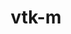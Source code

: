 ---
title: "vtk-m"
layout: cache
categories: [package, develop-2024-06-02]
meta: {"versions": ["1.7.1", "1.9.0", "2.0.0", "2.1.0"], "compilers": ["gcc@=11.1.0", "gcc@=11.4.0", "gcc@=7.3.1", "gcc@=7.5.0", "gcc@=9.4.0", "oneapi@=2024.0.0"], "oss": ["amzn2", "ubuntu18.04", "ubuntu20.04", "ubuntu22.04"], "platforms": ["linux"], "targets": ["aarch64", "neoverse_n1", "neoverse_v1", "neoverse_v2", "ppc64le", "x86_64_v3"], "stacks": ["data-vis-sdk", "e4s", "e4s-neoverse-v2", "e4s-neoverse_v1", "e4s-oneapi", "e4s-power", "e4s-rocm-external", "radiuss", "radiuss-aws", "radiuss-aws-aarch64", "root"], "num_specs": 26, "num_specs_by_stack": {"root": 26, "radiuss-aws-aarch64": 2, "radiuss-aws": 1, "radiuss": 1, "e4s-power": 4, "data-vis-sdk": 2, "e4s-neoverse_v1": 6, "e4s-neoverse-v2": 3, "e4s": 3, "e4s-rocm-external": 2, "e4s-oneapi": 2}}
spec_details: [{"hash": "5puzbwnpa3davm4wkrymsybi6s3aeazo", "compiler": "gcc@=7.3.1", "versions": ["2.0.0"], "os": "amzn2", "platform": "linux", "target": "aarch64", "variants": ["~64bitids", "build_system=cmake", "build_type=Release", "~cuda", "+doubleprecision", "+examples", "+fpic", "generator=make", "~ipo", "~kokkos", "~logging", "+mpi", "+openmp", "+rendering", "~rocm", "~shared", "~tbb", "~testlib"], "stacks": ["root", "radiuss-aws-aarch64"], "size": "-", "tarball": "https://binaries.spack.io/releases/develop-2024-06-02/build_cache/linux-amzn2-aarch64/gcc-7.3.1/vtk-m-2.0.0/linux-amzn2-aarch64-gcc-7.3.1-vtk-m-2.0.0-5puzbwnpa3davm4wkrymsybi6s3aeazo.spack"}, {"hash": "p5wzqog2rshcpwoxaecha5jb3ximcwn4", "compiler": "gcc@=7.3.1", "versions": ["2.0.0"], "os": "amzn2", "platform": "linux", "target": "neoverse_n1", "variants": ["~64bitids", "build_system=cmake", "build_type=Release", "~cuda", "+doubleprecision", "+examples", "+fpic", "generator=make", "~ipo", "~kokkos", "~logging", "+mpi", "+openmp", "+rendering", "~rocm", "~shared", "~tbb", "~testlib"], "stacks": ["root", "radiuss-aws-aarch64"], "size": "-", "tarball": "https://binaries.spack.io/releases/develop-2024-06-02/build_cache/linux-amzn2-neoverse_n1/gcc-7.3.1/vtk-m-2.0.0/linux-amzn2-neoverse_n1-gcc-7.3.1-vtk-m-2.0.0-p5wzqog2rshcpwoxaecha5jb3ximcwn4.spack"}, {"hash": "cigusicgvncl3qwhlj2owx7bmehpxpp4", "compiler": "gcc@=7.3.1", "versions": ["2.0.0"], "os": "amzn2", "platform": "linux", "target": "x86_64_v3", "variants": ["~64bitids", "build_system=cmake", "build_type=Release", "~cuda", "+doubleprecision", "+examples", "+fpic", "generator=make", "~ipo", "~kokkos", "~logging", "+mpi", "+openmp", "+rendering", "~rocm", "~shared", "~tbb", "~testlib"], "stacks": ["root", "radiuss-aws"], "size": "-", "tarball": "https://binaries.spack.io/releases/develop-2024-06-02/build_cache/linux-amzn2-x86_64_v3/gcc-7.3.1/vtk-m-2.0.0/linux-amzn2-x86_64_v3-gcc-7.3.1-vtk-m-2.0.0-cigusicgvncl3qwhlj2owx7bmehpxpp4.spack"}, {"hash": "yamkhradkomyv6aiuop7bvjq4lq65dwm", "compiler": "gcc@=7.5.0", "versions": ["2.0.0"], "os": "ubuntu18.04", "platform": "linux", "target": "x86_64_v3", "variants": ["~64bitids", "build_system=cmake", "build_type=Release", "~cuda", "+doubleprecision", "+examples", "+fpic", "generator=make", "~ipo", "~kokkos", "~logging", "~mpi", "+openmp", "+rendering", "~rocm", "~shared", "~tbb", "~testlib"], "stacks": ["root", "radiuss"], "size": "-", "tarball": "https://binaries.spack.io/releases/develop-2024-06-02/build_cache/linux-ubuntu18.04-x86_64_v3/gcc-7.5.0/vtk-m-2.0.0/linux-ubuntu18.04-x86_64_v3-gcc-7.5.0-vtk-m-2.0.0-yamkhradkomyv6aiuop7bvjq4lq65dwm.spack"}, {"hash": "jtzic5ccxe4kjkd7e44caeyqcqdyuyak", "compiler": "gcc@=9.4.0", "versions": ["2.0.0"], "os": "ubuntu20.04", "platform": "linux", "target": "ppc64le", "variants": ["~64bitids", "build_system=cmake", "build_type=Release", "~cuda", "+doubleprecision", "+examples", "+fpic", "generator=make", "~ipo", "~kokkos", "~logging", "+mpi", "+openmp", "+rendering", "~rocm", "~shared", "~tbb", "~testlib"], "stacks": ["e4s-power", "root"], "size": "-", "tarball": "https://binaries.spack.io/releases/develop-2024-06-02/build_cache/linux-ubuntu20.04-ppc64le/gcc-9.4.0/vtk-m-2.0.0/linux-ubuntu20.04-ppc64le-gcc-9.4.0-vtk-m-2.0.0-jtzic5ccxe4kjkd7e44caeyqcqdyuyak.spack"}, {"hash": "n7hdiwo3ks7slhcfppdv4xfw5e4ssqpl", "compiler": "gcc@=9.4.0", "versions": ["2.1.0"], "os": "ubuntu20.04", "platform": "linux", "target": "ppc64le", "variants": ["~64bitids", "build_system=cmake", "build_type=Release", "+cuda", "cuda_arch=70", "+cuda_native", "+doubleprecision", "+examples", "~fpic", "generator=make", "~ipo", "~kokkos", "~logging", "+mpi", "+openmp", "patches=64177d0", "+rendering", "~rocm", "+shared", "~tbb", "~testlib"], "stacks": ["e4s-power", "root"], "size": "-", "tarball": "https://binaries.spack.io/releases/develop-2024-06-02/build_cache/linux-ubuntu20.04-ppc64le/gcc-9.4.0/vtk-m-2.1.0/linux-ubuntu20.04-ppc64le-gcc-9.4.0-vtk-m-2.1.0-n7hdiwo3ks7slhcfppdv4xfw5e4ssqpl.spack"}, {"hash": "z336srzucdzyaz3oje7cur3ppiitkksh", "compiler": "gcc@=9.4.0", "versions": ["2.1.0"], "os": "ubuntu20.04", "platform": "linux", "target": "ppc64le", "variants": ["~64bitids", "build_system=cmake", "build_type=Release", "+cuda", "cuda_arch=70", "+cuda_native", "+doubleprecision", "+examples", "~fpic", "generator=make", "~ipo", "~kokkos", "~logging", "+mpi", "+openmp", "patches=64177d0", "+rendering", "~rocm", "~shared", "~tbb", "~testlib"], "stacks": ["e4s-power", "root"], "size": "-", "tarball": "https://binaries.spack.io/releases/develop-2024-06-02/build_cache/linux-ubuntu20.04-ppc64le/gcc-9.4.0/vtk-m-2.1.0/linux-ubuntu20.04-ppc64le-gcc-9.4.0-vtk-m-2.1.0-z336srzucdzyaz3oje7cur3ppiitkksh.spack"}, {"hash": "uhkl5mzpbk6f6u5tabvszonno43m2rkr", "compiler": "gcc@=9.4.0", "versions": ["2.1.0"], "os": "ubuntu20.04", "platform": "linux", "target": "ppc64le", "variants": ["~64bitids", "build_system=cmake", "build_type=Release", "~cuda", "+doubleprecision", "+examples", "~fpic", "generator=make", "~ipo", "~kokkos", "~logging", "+mpi", "+openmp", "patches=64177d0", "+rendering", "~rocm", "~shared", "~tbb", "~testlib"], "stacks": ["e4s-power", "root"], "size": "-", "tarball": "https://binaries.spack.io/releases/develop-2024-06-02/build_cache/linux-ubuntu20.04-ppc64le/gcc-9.4.0/vtk-m-2.1.0/linux-ubuntu20.04-ppc64le-gcc-9.4.0-vtk-m-2.1.0-uhkl5mzpbk6f6u5tabvszonno43m2rkr.spack"}, {"hash": "tm3yi2a6xfkucfhve2pqtjve7onzg4fp", "compiler": "gcc@=11.1.0", "versions": ["1.7.1"], "os": "ubuntu20.04", "platform": "linux", "target": "x86_64_v3", "variants": ["~64bitids", "build_system=cmake", "build_type=Release", "~cuda", "+doubleprecision", "+fpic", "generator=make", "~ipo", "~kokkos", "~logging", "+mpi", "+openmp", "patches=7cc9541,9efa264", "+rendering", "~rocm", "+shared", "~tbb", "~testlib", "~virtuals"], "stacks": ["root", "data-vis-sdk"], "size": "-", "tarball": "https://binaries.spack.io/releases/develop-2024-06-02/build_cache/linux-ubuntu20.04-x86_64_v3/gcc-11.1.0/vtk-m-1.7.1/linux-ubuntu20.04-x86_64_v3-gcc-11.1.0-vtk-m-1.7.1-tm3yi2a6xfkucfhve2pqtjve7onzg4fp.spack"}, {"hash": "4xm4lhjsmm2weifyxmrdodsx7sfu45ey", "compiler": "gcc@=11.1.0", "versions": ["1.7.1"], "os": "ubuntu20.04", "platform": "linux", "target": "x86_64_v3", "variants": ["~64bitids", "build_system=cmake", "build_type=Release", "~cuda", "+doubleprecision", "+fpic", "generator=make", "~ipo", "~kokkos", "~logging", "+mpi", "+openmp", "patches=9efa264", "+rendering", "~rocm", "+shared", "~tbb", "~testlib", "~virtuals"], "stacks": ["root", "data-vis-sdk"], "size": "-", "tarball": "https://binaries.spack.io/releases/develop-2024-06-02/build_cache/linux-ubuntu20.04-x86_64_v3/gcc-11.1.0/vtk-m-1.7.1/linux-ubuntu20.04-x86_64_v3-gcc-11.1.0-vtk-m-1.7.1-4xm4lhjsmm2weifyxmrdodsx7sfu45ey.spack"}, {"hash": "2svxas5sukjgn7benephmpfet4bcwofi", "compiler": "gcc@=11.4.0", "versions": ["2.0.0"], "os": "ubuntu22.04", "platform": "linux", "target": "neoverse_v1", "variants": ["~64bitids", "build_system=cmake", "build_type=Release", "~cuda", "+doubleprecision", "+examples", "+fpic", "generator=make", "~ipo", "~kokkos", "~logging", "+mpi", "+openmp", "+rendering", "~rocm", "+shared", "~tbb", "~testlib"], "stacks": ["root", "e4s-neoverse_v1"], "size": "-", "tarball": "https://binaries.spack.io/releases/develop-2024-06-02/build_cache/linux-ubuntu22.04-neoverse_v1/gcc-11.4.0/vtk-m-2.0.0/linux-ubuntu22.04-neoverse_v1-gcc-11.4.0-vtk-m-2.0.0-2svxas5sukjgn7benephmpfet4bcwofi.spack"}, {"hash": "hk3r6iieqfvwjy3bn27wjovslmq3rbqy", "compiler": "gcc@=11.4.0", "versions": ["2.0.0"], "os": "ubuntu22.04", "platform": "linux", "target": "neoverse_v1", "variants": ["~64bitids", "build_system=cmake", "build_type=Release", "~cuda", "+doubleprecision", "+examples", "+fpic", "generator=make", "~ipo", "~kokkos", "~logging", "+mpi", "+openmp", "+rendering", "~rocm", "~shared", "~tbb", "~testlib"], "stacks": ["root", "e4s-neoverse_v1"], "size": "-", "tarball": "https://binaries.spack.io/releases/develop-2024-06-02/build_cache/linux-ubuntu22.04-neoverse_v1/gcc-11.4.0/vtk-m-2.0.0/linux-ubuntu22.04-neoverse_v1-gcc-11.4.0-vtk-m-2.0.0-hk3r6iieqfvwjy3bn27wjovslmq3rbqy.spack"}, {"hash": "v35ez3pwovpb34qi4djfhddh6dsjyecu", "compiler": "gcc@=11.4.0", "versions": ["2.1.0"], "os": "ubuntu22.04", "platform": "linux", "target": "neoverse_v1", "variants": ["~64bitids", "build_system=cmake", "build_type=Release", "+cuda", "cuda_arch=80", "+cuda_native", "+doubleprecision", "+examples", "~fpic", "generator=make", "~ipo", "~kokkos", "~logging", "+mpi", "+openmp", "patches=64177d0", "+rendering", "~rocm", "~shared", "~tbb", "~testlib"], "stacks": ["root", "e4s-neoverse_v1"], "size": "-", "tarball": "https://binaries.spack.io/releases/develop-2024-06-02/build_cache/linux-ubuntu22.04-neoverse_v1/gcc-11.4.0/vtk-m-2.1.0/linux-ubuntu22.04-neoverse_v1-gcc-11.4.0-vtk-m-2.1.0-v35ez3pwovpb34qi4djfhddh6dsjyecu.spack"}, {"hash": "acovsmoj6cw72cdnrekw46vyjm6rixvd", "compiler": "gcc@=11.4.0", "versions": ["2.1.0"], "os": "ubuntu22.04", "platform": "linux", "target": "neoverse_v1", "variants": ["~64bitids", "build_system=cmake", "build_type=Release", "+cuda", "cuda_arch=75", "+cuda_native", "+doubleprecision", "+examples", "~fpic", "generator=make", "~ipo", "~kokkos", "~logging", "+mpi", "+openmp", "patches=64177d0", "+rendering", "~rocm", "~shared", "~tbb", "~testlib"], "stacks": ["root", "e4s-neoverse_v1"], "size": "-", "tarball": "https://binaries.spack.io/releases/develop-2024-06-02/build_cache/linux-ubuntu22.04-neoverse_v1/gcc-11.4.0/vtk-m-2.1.0/linux-ubuntu22.04-neoverse_v1-gcc-11.4.0-vtk-m-2.1.0-acovsmoj6cw72cdnrekw46vyjm6rixvd.spack"}, {"hash": "fqtlcolxzvaashhsre3rw3qml6fpuiqy", "compiler": "gcc@=11.4.0", "versions": ["2.1.0"], "os": "ubuntu22.04", "platform": "linux", "target": "neoverse_v1", "variants": ["~64bitids", "build_system=cmake", "build_type=Release", "+cuda", "cuda_arch=90", "+cuda_native", "+doubleprecision", "+examples", "~fpic", "generator=make", "~ipo", "~kokkos", "~logging", "+mpi", "+openmp", "patches=64177d0", "+rendering", "~rocm", "~shared", "~tbb", "~testlib"], "stacks": ["root", "e4s-neoverse_v1"], "size": "-", "tarball": "https://binaries.spack.io/releases/develop-2024-06-02/build_cache/linux-ubuntu22.04-neoverse_v1/gcc-11.4.0/vtk-m-2.1.0/linux-ubuntu22.04-neoverse_v1-gcc-11.4.0-vtk-m-2.1.0-fqtlcolxzvaashhsre3rw3qml6fpuiqy.spack"}, {"hash": "d46pdhsajyqzpwg4sjxo7r6vwlorwe53", "compiler": "gcc@=11.4.0", "versions": ["2.1.0"], "os": "ubuntu22.04", "platform": "linux", "target": "neoverse_v1", "variants": ["~64bitids", "build_system=cmake", "build_type=Release", "~cuda", "+doubleprecision", "+examples", "~fpic", "generator=make", "~ipo", "~kokkos", "~logging", "+mpi", "+openmp", "patches=64177d0", "+rendering", "~rocm", "~shared", "~tbb", "~testlib"], "stacks": ["root", "e4s-neoverse_v1"], "size": "-", "tarball": "https://binaries.spack.io/releases/develop-2024-06-02/build_cache/linux-ubuntu22.04-neoverse_v1/gcc-11.4.0/vtk-m-2.1.0/linux-ubuntu22.04-neoverse_v1-gcc-11.4.0-vtk-m-2.1.0-d46pdhsajyqzpwg4sjxo7r6vwlorwe53.spack"}, {"hash": "wjcenxxxo6tm47nfcl6dbil6wn436za2", "compiler": "gcc@=11.4.0", "versions": ["2.0.0"], "os": "ubuntu22.04", "platform": "linux", "target": "neoverse_v2", "variants": ["~64bitids", "build_system=cmake", "build_type=Release", "~cuda", "+doubleprecision", "+examples", "+fpic", "generator=make", "~ipo", "~kokkos", "~logging", "+mpi", "+openmp", "+rendering", "~rocm", "+shared", "~tbb", "~testlib"], "stacks": ["e4s-neoverse-v2", "root"], "size": "-", "tarball": "https://binaries.spack.io/releases/develop-2024-06-02/build_cache/linux-ubuntu22.04-neoverse_v2/gcc-11.4.0/vtk-m-2.0.0/linux-ubuntu22.04-neoverse_v2-gcc-11.4.0-vtk-m-2.0.0-wjcenxxxo6tm47nfcl6dbil6wn436za2.spack"}, {"hash": "hfv3sugtqph237lzcp3fk4caijg53uqr", "compiler": "gcc@=11.4.0", "versions": ["2.0.0"], "os": "ubuntu22.04", "platform": "linux", "target": "neoverse_v2", "variants": ["~64bitids", "build_system=cmake", "build_type=Release", "~cuda", "+doubleprecision", "+examples", "+fpic", "generator=make", "~ipo", "~kokkos", "~logging", "+mpi", "+openmp", "+rendering", "~rocm", "~shared", "~tbb", "~testlib"], "stacks": ["e4s-neoverse-v2", "root"], "size": "-", "tarball": "https://binaries.spack.io/releases/develop-2024-06-02/build_cache/linux-ubuntu22.04-neoverse_v2/gcc-11.4.0/vtk-m-2.0.0/linux-ubuntu22.04-neoverse_v2-gcc-11.4.0-vtk-m-2.0.0-hfv3sugtqph237lzcp3fk4caijg53uqr.spack"}, {"hash": "zxacnidii4qwaobx6ftuuw4h4pvrmy3k", "compiler": "gcc@=11.4.0", "versions": ["2.1.0"], "os": "ubuntu22.04", "platform": "linux", "target": "neoverse_v2", "variants": ["~64bitids", "build_system=cmake", "build_type=Release", "+cuda", "cuda_arch=90", "+cuda_native", "+doubleprecision", "+examples", "~fpic", "generator=make", "~ipo", "~kokkos", "~logging", "+mpi", "+openmp", "patches=64177d0", "+rendering", "~rocm", "~shared", "~tbb", "~testlib"], "stacks": ["e4s-neoverse-v2", "root"], "size": "-", "tarball": "https://binaries.spack.io/releases/develop-2024-06-02/build_cache/linux-ubuntu22.04-neoverse_v2/gcc-11.4.0/vtk-m-2.1.0/linux-ubuntu22.04-neoverse_v2-gcc-11.4.0-vtk-m-2.1.0-zxacnidii4qwaobx6ftuuw4h4pvrmy3k.spack"}, {"hash": "ditih4txzmi6k2i5oiwnqa36trtmfyy3", "compiler": "gcc@=11.4.0", "versions": ["2.0.0"], "os": "ubuntu22.04", "platform": "linux", "target": "x86_64_v3", "variants": ["~64bitids", "build_system=cmake", "build_type=Release", "~cuda", "+doubleprecision", "+examples", "+fpic", "generator=make", "~ipo", "~kokkos", "~logging", "+mpi", "+openmp", "+rendering", "~rocm", "~shared", "~tbb", "~testlib"], "stacks": ["e4s", "root"], "size": "-", "tarball": "https://binaries.spack.io/releases/develop-2024-06-02/build_cache/linux-ubuntu22.04-x86_64_v3/gcc-11.4.0/vtk-m-2.0.0/linux-ubuntu22.04-x86_64_v3-gcc-11.4.0-vtk-m-2.0.0-ditih4txzmi6k2i5oiwnqa36trtmfyy3.spack"}, {"hash": "e3tgtfk76ehegzjnwmfpij2rtk2zni4n", "compiler": "gcc@=11.4.0", "versions": ["1.9.0"], "os": "ubuntu22.04", "platform": "linux", "target": "x86_64_v3", "variants": ["~64bitids", "build_system=cmake", "build_type=Release", "~cuda", "+doubleprecision", "+examples", "+fpic", "generator=make", "~ipo", "~kokkos", "~logging", "+mpi", "+openmp", "patches=7cc9541", "+rendering", "~rocm", "+shared", "~tbb", "~testlib", "~virtuals"], "stacks": ["e4s", "root"], "size": "-", "tarball": "https://binaries.spack.io/releases/develop-2024-06-02/build_cache/linux-ubuntu22.04-x86_64_v3/gcc-11.4.0/vtk-m-1.9.0/linux-ubuntu22.04-x86_64_v3-gcc-11.4.0-vtk-m-1.9.0-e3tgtfk76ehegzjnwmfpij2rtk2zni4n.spack"}, {"hash": "ro3ujfkgaxpue4xrdzotdoveziid6xdw", "compiler": "gcc@=11.4.0", "versions": ["2.1.0"], "os": "ubuntu22.04", "platform": "linux", "target": "x86_64_v3", "variants": ["~64bitids", "amdgpu_target=gfx908", "build_system=cmake", "build_type=Release", "~cuda", "+doubleprecision", "+examples", "~fpic", "generator=make", "~ipo", "+kokkos", "~logging", "+mpi", "~openmp", "patches=64177d0", "+rendering", "+rocm", "+shared", "~tbb", "~testlib"], "stacks": ["root", "e4s-rocm-external"], "size": "-", "tarball": "https://binaries.spack.io/releases/develop-2024-06-02/build_cache/linux-ubuntu22.04-x86_64_v3/gcc-11.4.0/vtk-m-2.1.0/linux-ubuntu22.04-x86_64_v3-gcc-11.4.0-vtk-m-2.1.0-ro3ujfkgaxpue4xrdzotdoveziid6xdw.spack"}, {"hash": "wtpku7yi6lfoln6cd6zubvni45m3fnbc", "compiler": "gcc@=11.4.0", "versions": ["2.1.0"], "os": "ubuntu22.04", "platform": "linux", "target": "x86_64_v3", "variants": ["~64bitids", "amdgpu_target=gfx90a", "build_system=cmake", "build_type=Release", "~cuda", "+doubleprecision", "+examples", "~fpic", "generator=make", "~ipo", "+kokkos", "~logging", "+mpi", "~openmp", "patches=64177d0", "+rendering", "+rocm", "+shared", "~tbb", "~testlib"], "stacks": ["root", "e4s-rocm-external"], "size": "-", "tarball": "https://binaries.spack.io/releases/develop-2024-06-02/build_cache/linux-ubuntu22.04-x86_64_v3/gcc-11.4.0/vtk-m-2.1.0/linux-ubuntu22.04-x86_64_v3-gcc-11.4.0-vtk-m-2.1.0-wtpku7yi6lfoln6cd6zubvni45m3fnbc.spack"}, {"hash": "csnkgf5h2yhs7w6tob567ygoquel7q7h", "compiler": "gcc@=11.4.0", "versions": ["2.1.0"], "os": "ubuntu22.04", "platform": "linux", "target": "x86_64_v3", "variants": ["~64bitids", "build_system=cmake", "build_type=Release", "~cuda", "+doubleprecision", "+examples", "~fpic", "generator=make", "~ipo", "~kokkos", "~logging", "+mpi", "+openmp", "patches=64177d0", "+rendering", "~rocm", "~shared", "~tbb", "~testlib"], "stacks": ["e4s", "root"], "size": "-", "tarball": "https://binaries.spack.io/releases/develop-2024-06-02/build_cache/linux-ubuntu22.04-x86_64_v3/gcc-11.4.0/vtk-m-2.1.0/linux-ubuntu22.04-x86_64_v3-gcc-11.4.0-vtk-m-2.1.0-csnkgf5h2yhs7w6tob567ygoquel7q7h.spack"}, {"hash": "u3b65qmofjhqiaf23kkqwll2zqgbq3se", "compiler": "oneapi@=2024.0.0", "versions": ["2.0.0"], "os": "ubuntu22.04", "platform": "linux", "target": "x86_64_v3", "variants": ["~64bitids", "build_system=cmake", "build_type=Release", "~cuda", "+doubleprecision", "+examples", "+fpic", "generator=make", "~ipo", "~kokkos", "~logging", "+mpi", "+openmp", "+rendering", "~rocm", "~shared", "~tbb", "~testlib"], "stacks": ["root", "e4s-oneapi"], "size": "-", "tarball": "https://binaries.spack.io/releases/develop-2024-06-02/build_cache/linux-ubuntu22.04-x86_64_v3/oneapi-2024.0.0/vtk-m-2.0.0/linux-ubuntu22.04-x86_64_v3-oneapi-2024.0.0-vtk-m-2.0.0-u3b65qmofjhqiaf23kkqwll2zqgbq3se.spack"}, {"hash": "enpdu2jrhsszxgoi2lp5vhdo7wipfweg", "compiler": "oneapi@=2024.0.0", "versions": ["2.1.0"], "os": "ubuntu22.04", "platform": "linux", "target": "x86_64_v3", "variants": ["~64bitids", "build_system=cmake", "build_type=Release", "~cuda", "+doubleprecision", "+examples", "~fpic", "generator=make", "~ipo", "~kokkos", "~logging", "+mpi", "~openmp", "patches=64177d0", "+rendering", "~rocm", "~shared", "~tbb", "~testlib"], "stacks": ["root", "e4s-oneapi"], "size": "-", "tarball": "https://binaries.spack.io/releases/develop-2024-06-02/build_cache/linux-ubuntu22.04-x86_64_v3/oneapi-2024.0.0/vtk-m-2.1.0/linux-ubuntu22.04-x86_64_v3-oneapi-2024.0.0-vtk-m-2.1.0-enpdu2jrhsszxgoi2lp5vhdo7wipfweg.spack"}]
---